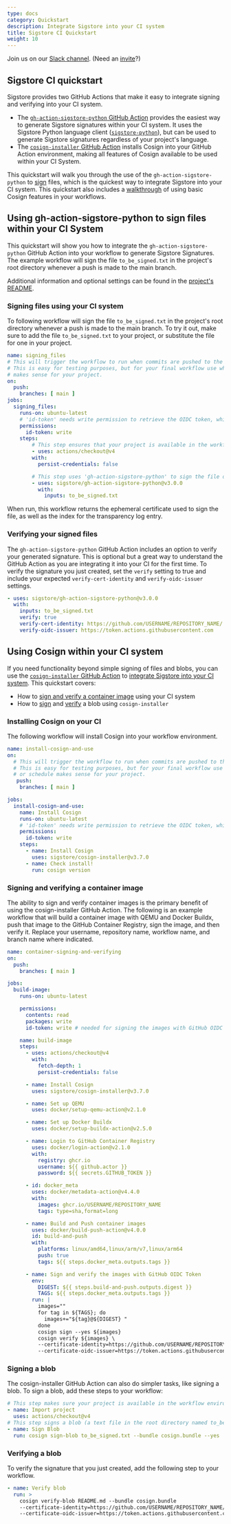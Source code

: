 ```yaml
---
type: docs
category: Quickstart
description: Integrate Sigstore into your CI system
title: Sigstore CI Quickstart
weight: 10
---
```


Join us on our [Slack channel](https://sigstore.slack.com/). (Need an [invite](https://links.sigstore.dev/slack-invite)?)

## Sigstore CI quickstart

Sigstore provides two GitHub Actions that make it easy to integrate signing and verifying into your CI system.

- The [`gh-action-sigstore-python` GitHub Action](https://github.com/sigstore/gh-action-sigstore-python) provides the easiest way to generate Sigstore signatures within your CI system. It uses the Sigstore Python language client ([`sigstore-python`](https://github.com/sigstore/sigstore-python)), but can be used to generate Sigstore signatures regardless of your project's language.
- The [`cosign-installer` GitHub Action](https://github.com/marketplace/actions/cosign-installer) installs Cosign into your GitHub Action environment, making all features of Cosign available to be used within your CI System.

This quickstart will walk you through the use of the `gh-action-sigstore-python` to [sign](#signing-files-using-your-ci-system) files, which is the quickest way to integrate Sigstore into your CI system. This quickstart also includes a [walkthrough](#using-cosign-within-your-ci-system) of using basic Cosign features in your workflows.

## Using gh-action-sigstore-python to sign files within your CI System

This quickstart will show you how to integrate the `gh-action-sigstore-python` GitHub Action into your workflow to generate Sigstore Signatures. The example workflow will sign the file `to_be_signed.txt` in the project's root directory whenever a push is made to the main branch.

Additional information and optional settings can be found in the [project's README](https://github.com/sigstore/gh-action-sigstore-python?tab=readme-ov-file#gh-action-sigstore-python).

### Signing files using your CI system

To following workflow will sign the file `to_be_signed.txt` in the project's root directory whenever a push is made to the main branch. To try it out, make sure to add the file `to_be_signed.txt` to your project, or substitute the file for one in your project.

```yaml
name: signing_files
# This will trigger the workflow to run when commits are pushed to the main branch. 
# This is easy for testing purposes, but for your final workflow use whatever event or schedule 
# makes sense for your project.
on:
  push:
    branches: [ main ]
jobs:
  signing_files:
    runs-on: ubuntu-latest
    # 'id-token' needs write permission to retrieve the OIDC token, which is required for authentication.
    permissions:
      id-token: write
    steps:
        # This step ensures that your project is available in the workflow environment.
        - uses: actions/checkout@v4
        with:
          persist-credentials: false

        # This step uses 'gh-action-sigstore-python' to sign the file designated in the inputs field.
        - uses: sigstore/gh-action-sigstore-python@v3.0.0
          with:
            inputs: to_be_signed.txt
```

When run, this workflow returns the ephemeral certificate used to sign the file, as well as the index for the transparency log entry.

### Verifying your signed files

The `gh-action-sigstore-python` GitHub Action includes an option to verify your generated signature. This is optional but a great way to understand the GitHub Action as you are integrating it into your CI for the first time. To verify the signature you just created, set the `verify` setting to true and include your expected `verify-cert-identity` and `verify-oidc-issuer` settings.

```yaml
- uses: sigstore/gh-action-sigstore-python@v3.0.0
  with:
    inputs: to_be_signed.txt
    verify: true
    verify-cert-identity: https://github.com/USERNAME/REPOSITORY_NAME/.github/workflows/WORKFLOW_NAME@refs/heads/BRANCH_NAME
    verify-oidc-issuer: https://token.actions.githubusercontent.com
```

## Using Cosign within your CI system

If you need functionality beyond simple signing of files and blobs, you can use the [`cosign-installer` GitHub Action](https://github.com/marketplace/actions/cosign-installer) to [integrate Sigstore into your CI system](#installing-cosign-on-your-ci). This quickstart covers:

- How to [sign and verify a container image](#signing-and-verifying-a-container-image) using your CI system
- How to [sign](#signing-a-blob) and [verify](#verifying-a-blob) a blob using `cosign-installer`

### Installing Cosign on your CI

The following workflow will install Cosign into your workflow environment.

```yaml
name: install-cosign-and-use
on:
  # This will trigger the workflow to run when commits are pushed to the main branch.
  # This is easy for testing purposes, but for your final workflow use whatever event 
  # or schedule makes sense for your project.
   push:
    branches: [ main ]

jobs:
  install-cosign-and-use:
    name: Install Cosign
    runs-on: ubuntu-latest
    # 'id-token' needs write permission to retrieve the OIDC token, which is required for authentication.
    permissions:
      id-token: write
    steps:
      - name: Install Cosign
        uses: sigstore/cosign-installer@v3.7.0
      - name: Check install!
        run: cosign version
```

### Signing and verifying a container image

The ability to sign and verify container images is the primary benefit of using the cosign-installer GitHub Action. The following is an example workflow that will build a container image with QEMU and Docker Buildx, push that image to the GitHub Container Registry, sign the image, and then verify it. Replace your username, repository name, workflow name, and branch name where indicated.

```yaml
name: container-signing-and-verifying
on:
  push:
    branches: [ main ]

jobs:
  build-image:
    runs-on: ubuntu-latest

    permissions:
      contents: read
      packages: write
      id-token: write # needed for signing the images with GitHub OIDC Token

    name: build-image
    steps:
      - uses: actions/checkout@v4
        with:
          fetch-depth: 1
          persist-credentials: false

      - name: Install Cosign
        uses: sigstore/cosign-installer@v3.7.0

      - name: Set up QEMU
        uses: docker/setup-qemu-action@v2.1.0

      - name: Set up Docker Buildx
        uses: docker/setup-buildx-action@v2.5.0

      - name: Login to GitHub Container Registry
        uses: docker/login-action@v2.1.0
        with:
          registry: ghcr.io
          username: ${{ github.actor }}
          password: ${{ secrets.GITHUB_TOKEN }}

      - id: docker_meta
        uses: docker/metadata-action@v4.4.0
        with:
          images: ghcr.io/USERNAME/REPOSITORY_NAME
          tags: type=sha,format=long

      - name: Build and Push container images
        uses: docker/build-push-action@v4.0.0
        id: build-and-push
        with:
          platforms: linux/amd64,linux/arm/v7,linux/arm64
          push: true
          tags: ${{ steps.docker_meta.outputs.tags }}

      - name: Sign and verify the images with GitHub OIDC Token
        env:
          DIGEST: ${{ steps.build-and-push.outputs.digest }}
          TAGS: ${{ steps.docker_meta.outputs.tags }}
        run: |
          images=""
          for tag in ${TAGS}; do
            images+="${tag}@${DIGEST} "
          done
          cosign sign --yes ${images}
          cosign verify ${images} \
          --certificate-identity=https://github.com/USERNAME/REPOSITORY_NAME/.github/workflows/WORKFLOW_NAME@refs/heads/BRANCH_NAME \
          --certificate-oidc-issuer=https://token.actions.githubusercontent.com
```

### Signing a blob

The cosign-installer GitHub Action can also do simpler tasks, like signing a blob. To sign a blob, add these steps to your workflow:

```yaml
# This step makes sure your project is available in the workflow environment.
- name: Import project
  uses: actions/checkout@v4
# This step signs a blob (a text file in the root directory named to_be_signed.txt). The `--yes` flag agrees to Sigstore's terms of use.
- name: Sign Blob
  run: cosign sign-blob to_be_signed.txt --bundle cosign.bundle --yes
```

### Verifying a blob

To verify the signature that you just created, add the following step to your workflow.

```yaml
- name: Verify blob
  run: >
    cosign verify-blob README.md --bundle cosign.bundle
    --certificate-identity=https://github.com/USERNAME/REPOSITORY_NAME/.github/workflows/WORKFLOW_NAME@refs/heads/BRANCH_NAME
    --certificate-oidc-issuer=https://token.actions.githubusercontent.com
```
